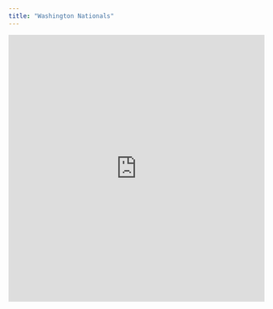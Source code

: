 ```yaml
---
title: "Washington Nationals"
---
```


<iframe id="igraph" scrolling="no" style="border:none;" seamless="seamless" src="https://fancygama.github.io/ss_plots/WSN.html" height="525" width="100%"></iframe>
